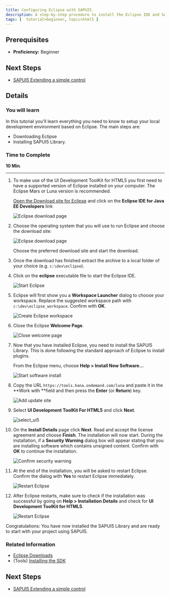 ```yaml
---
title: Configuring Eclipse with SAPUI5.
description: A step-by-step procedure to install the Eclipse IDE and SAPUI5 Library.
tags: [  tutorial>beginner, topic>html5 ]
---
```

## Prerequisites
 - **Proficiency:** Beginner

## Next Steps
 - [SAPUI5 Extending a simple control](http://www.sap.com/developer/tutorials/sapui5-extending-simple-control.html)

## Details
### You will learn
In this tutorial you'll learn everything you need to know to setup your local development environment based on Eclipse. The main steps are:

 - Downloading Eclipse
 - Installing SAPUI5 Library.

### Time to Complete
**10 Min**.

---

1. To make use of the UI Development ToolKit for HTML5 you first need to have a supported version of Eclipse installed on your computer. The Eclipse Mars or Luna version is recommended.

    [Open the Download site for Eclipse](http://eclipse.org/downloads) and click on the **Eclipse IDE for Java EE Developers** link

    ![Eclipse download page](jav100-1-find-eclipse-mars.png)

2. Choose the operating system that you will use to run Eclipse and choose the download site:

    ![Eclipse download page](jav100-1-choose_os.png)

    Choose the preferred download site and start the download.

3. Once the download has finished extract the archive to a local folder of your choice (e.g. `c:\dev\eclipse`).

4. Click on the **eclipse** executable file to start the Eclipse IDE.

    ![Start Eclipse](jav100-1-start_eclipse.png)

5. Eclipse will first show you a **Workspace Launcher** dialog to choose your workspace. Replace the suggested workspace path with `c:\dev\eclipse_workspace`. Confirm with **OK**.

    ![Create Eclipse workspace](jav100-1-create_workspace.png)

6. Close the Eclipse **Welcome Page**.

    ![Close welcome page](jav100-1-close_welcome.png)

7. Now that you have installed Eclipse, you need to install the SAPUI5 Library. This is done following the standard approach of Eclipse to install plugins.

    From the Eclipse menu, choose **Help > Install New Software...**

    ![Start software install](install_new.png)

8. Copy the URL `https://tools.hana.ondemand.com/luna` and paste it in the **Work with **field and then press the **Enter** (or **Return**) key.

    ![Add update site](jav100-1-add_update_site.png)

9. Select **UI Development ToolKit For HTML5** and click **Next**.

    ![select_ui5](ui5_select.png)

10. On the **Install Details** page click **Next**. Read and accept the license agreement and choose **Finish**. The installation will now start. During the installation, if a **Security Warning** dialog box will appear stating that you are installing software which contains unsigned content. Confirm with **OK** to continue the installation.

    ![Confirm security warning](jav100-1-confirm_security_warning.png)

11. At the end of the installation, you will be asked to restart Eclipse. Confirm the dialog with **Yes** to restart Eclipse immediately.

    ![Restart Eclipse](jav100-1-restart_eclipse.png)

12. After Eclipse restarts, make sure to check if the installation was successful by going on **Help > Installation Details** and check for **UI Development ToolKit for HTML5**.

    ![Restart Eclipse](install_check.png)

Congratulations: You have now installed the SAPUI5 Library and are ready to start with your project using SAPUI5.

### Related Information
 - [Eclipse Downloads](http://www.eclipse.org/downloads)
 - (Tools) [Installing the SDK](https://tools.hana.ondemand.com)


## Next Steps
 - [SAPUI5 Extending a simple control](http://www.sap.com/developer/tutorials/sapui5-extending-simple-control.html)
